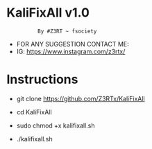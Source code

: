 # KaliFixAll v1.0

              By #Z3RT ~ fsociety

* FOR ANY SUGGESTION CONTACT ME:
* IG: https://www.instagram.com/z3rtx/

# Instructions
* git clone https://github.com/Z3RTx/KaliFixAll

* cd KaliFixAll

* sudo chmod +x kalifixall.sh

* ./kalifixall.sh

